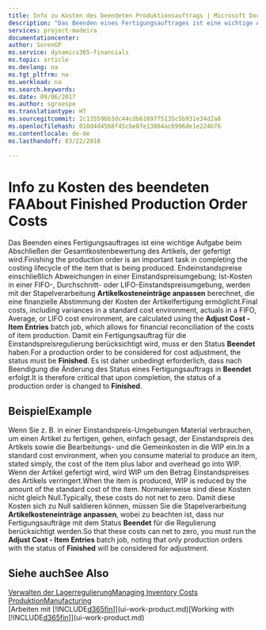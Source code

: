 ```yaml
---
title: Info zu Kosten des beendeten Produktionsauftrags | Microsoft Docs
description: "Das Beenden eines Fertigungsauftrages ist eine wichtige Aufgabe beim Abschließen der Gesamtkostenbewertung des Artikels, der gefertigt wird. Endeinstandspreise (Abweichungen in einer Einstandspreisumgebung; Ist-Kosten in einer FIFO-, Durchschnitt- oder LIFO-Einstandspreisumgebung) werden mit der Stapelverarbeitung  **Kosten anpassen Lagerreg. fakt** berechnet."
services: project-madeira
documentationcenter: 
author: SorenGP
ms.service: dynamics365-financials
ms.topic: article
ms.devlang: na
ms.tgt_pltfrm: na
ms.workload: na
ms.search.keywords: 
ms.date: 09/06/2017
ms.author: sgroespe
ms.translationtype: HT
ms.sourcegitcommit: 2c13559bb3dc44cdb61697f5135c5b931e34d2a8
ms.openlocfilehash: 010d4d4568f45cbe8fe13864ac6996de1e224b76
ms.contentlocale: de-de
ms.lasthandoff: 03/22/2018

---
```

# <a name="about-finished-production-order-costs"></a><span data-ttu-id="030a3-104">Info zu Kosten des beendeten FA</span><span class="sxs-lookup"><span data-stu-id="030a3-104">About Finished Production Order Costs</span></span>
<span data-ttu-id="030a3-105">Das Beenden eines Fertigungsauftrages ist eine wichtige Aufgabe beim Abschließen der Gesamtkostenbewertung des Artikels, der gefertigt wird.</span><span class="sxs-lookup"><span data-stu-id="030a3-105">Finishing the production order is an important task in completing the costing lifecycle of the item that is being produced.</span></span> <span data-ttu-id="030a3-106">Endeinstandspreise einschließlich Abweichungen in einer Einstandspreisumgebung; Ist-Kosten in einer FIFO-, Durchschnitt- oder LIFO-Einstandspreisumgebung, werden mit der Stapelverarbeitung **Artikelkosteneinträge anpassen** berechnet, die eine finanzielle Abstimmung der Kosten der Artikelfertigung ermöglicht.</span><span class="sxs-lookup"><span data-stu-id="030a3-106">Final costs, including variances in a standard cost environment, actuals in a FIFO, Average, or LIFO cost environment, are calculated using the **Adjust Cost - Item Entries** batch job, which allows for financial reconciliation of the costs of item production.</span></span> <span data-ttu-id="030a3-107">Damit ein Fertigungsauftrag für die Einstandspreisregulierung berücksichtigt wird, muss er den Status **Beendet** haben.</span><span class="sxs-lookup"><span data-stu-id="030a3-107">For a production order to be considered for cost adjustment, the status must be **Finished**.</span></span> <span data-ttu-id="030a3-108">Es ist daher unbedingt erforderlich, dass nach Beendigung die Änderung des Status eines Fertigungsauftrags in **Beendet** erfolgt.</span><span class="sxs-lookup"><span data-stu-id="030a3-108">It is therefore critical that upon completion, the status of a production order is changed to **Finished**.</span></span>  

## <a name="example"></a><span data-ttu-id="030a3-109">Beispiel</span><span class="sxs-lookup"><span data-stu-id="030a3-109">Example</span></span>  
 <span data-ttu-id="030a3-110">Wenn Sie z. B. in einer Einstandspreis-Umgebungen Material verbrauchen, um einen Artikel zu fertigen, gehen, einfach gesagt, der Einstandspreis des Artikels sowie die Bearbeitungs- und die Gemeinkosten in die WIP ein.</span><span class="sxs-lookup"><span data-stu-id="030a3-110">In a standard cost environment, when you consume material to produce an item, stated simply, the cost of the item plus labor and overhead go into WIP.</span></span> <span data-ttu-id="030a3-111">Wenn der Artikel gefertigt wird, wird WIP um den Betrag Einstandspreises des Artikels verringert.</span><span class="sxs-lookup"><span data-stu-id="030a3-111">When the item is produced, WIP is reduced by the amount of the standard cost of the item.</span></span> <span data-ttu-id="030a3-112">Normalerweise sind diese Kosten nicht gleich Null.</span><span class="sxs-lookup"><span data-stu-id="030a3-112">Typically, these costs do not net to zero.</span></span> <span data-ttu-id="030a3-113">Damit diese Kosten sich zu Null saldieren können, müssen Sie die Stapelverarbeitung **Artikelkosteneinträge anpassen**, wobei zu beachten ist, dass nur Fertigungsaufträge mit dem Status **Beendet** für die Regulierung berücksichtigt werden.</span><span class="sxs-lookup"><span data-stu-id="030a3-113">So that these costs can net to zero, you must run the **Adjust Cost - Item Entries** batch job, noting that only production orders with the status of **Finished** will be considered for adjustment.</span></span>  

## <a name="see-also"></a><span data-ttu-id="030a3-114">Siehe auch</span><span class="sxs-lookup"><span data-stu-id="030a3-114">See Also</span></span>  
[<span data-ttu-id="030a3-115">Verwalten der Lagerregulierung</span><span class="sxs-lookup"><span data-stu-id="030a3-115">Managing Inventory Costs</span></span>](finance-manage-inventory-costs.md)  
[<span data-ttu-id="030a3-116">Produktion</span><span class="sxs-lookup"><span data-stu-id="030a3-116">Manufacturing</span></span>](production-manage-manufacturing.md)  
<span data-ttu-id="030a3-117">[Arbeiten mit [!INCLUDE[d365fin](includes/d365fin_md.md)]](ui-work-product.md)</span><span class="sxs-lookup"><span data-stu-id="030a3-117">[Working with [!INCLUDE[d365fin](includes/d365fin_md.md)]](ui-work-product.md)</span></span>

